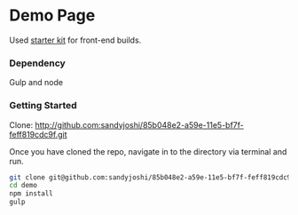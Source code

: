# Demo Page

Used [starter kit](http://github.com/dope/gulp-starter.git) for front-end builds.

### Dependency
Gulp and node


### Getting Started
Clone: http://github.com:sandyjoshi/85b048e2-a59e-11e5-bf7f-feff819cdc9f.git

Once you have cloned the repo, navigate in to the directory via terminal and run.

```bash
git clone git@github.com:sandyjoshi/85b048e2-a59e-11e5-bf7f-feff819cdc9f.git demo
cd demo
npm install
gulp
```
